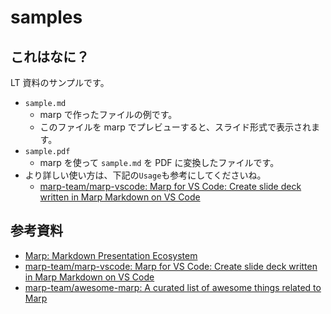 # samples

## これはなに？

LT 資料のサンプルです。

- `sample.md`
  - marp で作ったファイルの例です。
  - このファイルを marp でプレビューすると、スライド形式で表示されます。
- `sample.pdf`
  - marp を使って `sample.md` を PDF に変換したファイルです。
- より詳しい使い方は、下記の`Usage`も参考にしてくださいね。
  - [marp-team/marp-vscode: Marp for VS Code: Create slide deck written in Marp Markdown on VS Code](https://github.com/marp-team/marp-vscode?tab=readme-ov-file#usage)

## 参考資料

- [Marp: Markdown Presentation Ecosystem](https://marp.app/)
- [marp-team/marp-vscode: Marp for VS Code: Create slide deck written in Marp Markdown on VS Code](https://github.com/marp-team/marp-vscode)
- [marp-team/awesome-marp: A curated list of awesome things related to Marp](https://github.com/marp-team/awesome-marp)
